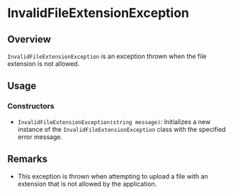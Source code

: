 # InvalidFileExtensionException

## Overview
`InvalidFileExtensionException` is an exception thrown when the file extension is not allowed.

## Usage
### Constructors
- `InvalidFileExtensionException(string message)`: Initializes a new instance of the `InvalidFileExtensionException` class with the specified error message.

## Remarks
- This exception is thrown when attempting to upload a file with an extension that is not allowed by the application.
